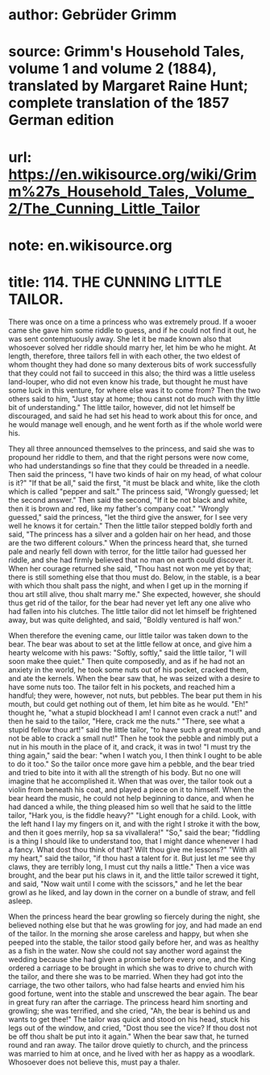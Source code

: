 # author: Gebrüder Grimm
# source: Grimm's Household Tales, volume 1 and volume 2 (1884), translated by Margaret Raine Hunt; complete translation of the 1857 German edition
# url: https://en.wikisource.org/wiki/Grimm%27s_Household_Tales,_Volume_2/The_Cunning_Little_Tailor
# note: en.wikisource.org
# title: 114. THE CUNNING LITTLE TAILOR. 

There was once on a time a princess who was extremely proud. If a wooer came she gave him some riddle to guess, and if he could not find it out, he was sent contemptuously away. She let it be made known also that whosoever solved her riddle should marry her, let him be who he might. At length, therefore, three tailors fell in with each other, the two eldest of whom thought they had done so many dexterous bits of work successfully that they could not fail to succeed in this also; the third was a little useless land-louper, who did not even know his trade, but thought he must have some luck in this venture, for where else was it to come from? Then the two others said to him, "Just stay at home; thou canst not do much with thy little bit of understanding." The little tailor, however, did not let himself be discouraged, and said he had set his head to work about this for once, and he would manage well enough, and he went forth as if the whole world were his. 

They all three announced themselves to the princess, and said she was to propound her riddle to them, and that the right persons were now come, who had understandings so fine that they could be threaded in a needle. Then said the princess, "I have two kinds of hair on my head, of what colour is it?" "If that be all," said the first, "it must be black and white, like the cloth which is called "pepper and salt." The princess said, "Wrongly guessed; let the second answer." Then said the second, "If it be not black and white, then it is brown and red, like my father's company coat." "Wrongly guessed," said the princess, "let the third give the answer, for I see very well he knows it for certain." Then the little tailor stepped boldly forth and said, "The princess has a silver and a golden hair on her head, and those are the two different colours." When the princess heard that, she turned pale and nearly fell down with terror, for the little tailor had guessed her riddle, and she had firmly believed that no man on earth could discover it. When her courage returned she said, "Thou hast not won me yet ​by that; there is still something else that thou must do. Below, in the stable, is a bear with which thou shalt pass the night, and when I get up in the morning if thou art still alive, thou shalt marry me." She expected, however, she should thus get rid of the tailor, for the bear had never yet left any one alive who had fallen into his clutches. The little tailor did not let himself be frightened away, but was quite delighted, and said, "Boldly ventured is half won." 

When therefore the evening came, our little tailor was taken down to the bear. The bear was about to set at the little fellow at once, and give him a hearty welcome with his paws: "Softly, softly," said the little tailor, "I will soon make thee quiet." Then quite composedly, and as if he had not an anxiety in the world, he took some nuts out of his pocket, cracked them, and ate the kernels. When the bear saw that, he was seized with a desire to have some nuts too. The tailor felt in his pockets, and reached him a handful; they were, however, not nuts, but pebbles. The bear put them in his mouth, but could get nothing out of them, let him bite as he would. "Eh!" thought he, "what a stupid blockhead I am! I cannot even crack a nut!" and then he said to the tailor, "Here, crack me the nuts." "There, see what a stupid fellow thou art!" said the little tailor, "to have such a great mouth, and not be able to crack a small nut!" Then he took the pebble and nimbly put a nut in his mouth in the place of it, and crack, it was in two! "I must try the thing again," said the bear: "when I watch you, I then think I ought to be able to do it too." So the tailor once more gave him a pebble, and the bear tried and tried to bite into it with all the strength of his body. But no one will imagine that he accomplished it. When that was over, the tailor took out a violin from beneath his coat, and played a piece on it to himself. When the bear heard the music, he could not help beginning to dance, and when he had danced a while, the thing pleased him so well that he said to the little tailor, "Hark you, is the fiddle heavy?" "Light enough for a child. Look, with the left hand I lay my fingers on it, and with the right I stroke it with the bow, and then it goes merrily, hop sa sa vivallalera!" "So," said the bear; "fiddling is a thing I ​should like to understand too, that I might dance whenever I had a fancy. What dost thou think of that? Wilt thou give me lessons?" "With all my heart," said the tailor, "if thou hast a talent for it. But just let me see thy claws, they are terribly long, I must cut thy nails a little." Then a vice was brought, and the bear put his claws in it, and the little tailor screwed it tight, and said, "Now wait until I come with the scissors," and he let the bear growl as he liked, and lay down in the corner on a bundle of straw, and fell asleep. 

When the princess heard the bear growling so fiercely during the night, she believed nothing else but that he was growling for joy, and had made an end of the tailor. In the morning she arose careless and happy, but when she peeped into the stable, the tailor stood gaily before her, and was as healthy as a fish in the water. Now she could not say another word against the wedding because she had given a promise before every one, and the King ordered a carriage to be brought in which she was to drive to church with the tailor, and there she was to be married. When they had got into the carriage, the two other tailors, who had false hearts and envied him his good fortune, went into the stable and unscrewed the bear again. The bear in great fury ran after the carriage. The princess heard him snorting and growling; she was terrified, and she cried, "Ah, the bear is behind us and wants to get thee!" The tailor was quick and stood on his head, stuck his legs out of the window, and cried, "Dost thou see the vice? If thou dost not be off thou shalt be put into it again." When the bear saw that, he turned round and ran away. The tailor drove quietly to church, and the princess was married to him at once, and he lived with her as happy as a woodlark. Whosoever does not believe this, must pay a thaler. 


